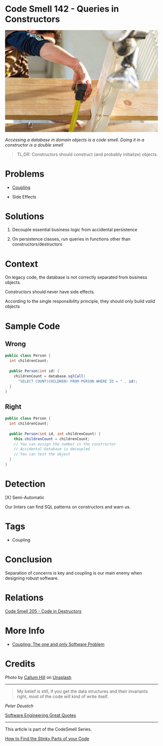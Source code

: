 # Code Smell 142 - Queries in Constructors

![Code Smell 142 - Queries in Constructors](Code%20Smell%20142%20-%20Queries%20in%20Constructors.jpg)

*Accessing a database in domain objects is a code smell. Doing it in a constructor is a double smell*

> TL;DR: Constructors should construct (and probably initialize) objects.

# Problems

- [Coupling](https://github.com/mcsee/Software-Design-Articles/tree/main/Articles/Theory/Coupling%20-%20The%20one%20and%20only%20software%20design%20problem/readme.md)

- Side Effects

# Solutions

1. Decouple essential business logic from accidental persistence

2. On persistence classes, run queries in functions other than constructors/destructors

# Context

On legacy code, the database is not correctly separated from business objects.

Constructors should never have side effects.

According to the single responsibility principle, they should only build *valid* objects

# Sample Code

## Wrong

[Gist Url]: # (https://gist.github.com/mcsee/5125008158d94d51b27e8687bbbbf812)
```java
public class Person {
  int childrenCount; 

  public Person(int id) {
    childrenCount = database.sqlCall(
      "SELECT COUNT(CHILDREN) FROM PERSON WHERE ID = " . id); 
  }
}
```

## Right

[Gist Url]: # (https://gist.github.com/mcsee/a84b6d71034c47c1f95590d74bd2126d)
```java
public class Person {
  int childrenCount; 

  public Person(int id, int childrenCount) {
    this.childrenCount = childrenCount; 
    // You can assign the number in the constructor
    // Accidental Database is decoupled
    // You can test the object
  }
}
```

# Detection

[X] Semi-Automatic 

Our linters can find SQL patterns on constructors and warn us.

# Tags

- Coupling

# Conclusion

Separation of concerns is key and coupling is our main enemy when designing robust software.

# Relations

[Code Smell 205 - Code in Destructors](https://github.com/mcsee/Software-Design-Articles/tree/main/Articles/Code%20Smells/Code%20Smell%20205%20-%20Code%20in%20Destructors/readme.md)

# More Info

- [Coupling: The one and only Software Problem](https://github.com/mcsee/Software-Design-Articles/tree/main/Articles/Theory/Coupling%20-%20The%20one%20and%20only%20software%20design%20problem/readme.md)

# Credits

<span>Photo by [Callum Hill](https://unsplash.com/@inkyhills) on [Unsplash](https://unsplash.com/s/photos/no)</span>

* * *

> My belief is still, if you get the data structures and their invariants right, most of the code will kind of write itself.

_Peter Deustch_
 
[Software Engineering Great Quotes](https://github.com/mcsee/Software-Design-Articles/tree/main/Articles/Quotes/Software%20Engineering%20Great%20Quotes/readme.md)

* * *

This article is part of the CodeSmell Series.

[How to Find the Stinky Parts of your Code](https://github.com/mcsee/Software-Design-Articles/tree/main/Articles/Code%20Smells/How%20to%20Find%20the%20Stinky%20parts%20of%20your%20Code/readme.md)